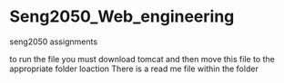 # Seng2050_Web_engineering
seng2050 assignments

to run the file you must download tomcat and then move this file to the appropriate folder loaction
There is a read me file within the folder
